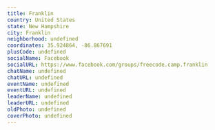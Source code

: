 ```yaml
---
title: Franklin
country: United States
state: New Hampshire
city: Franklin
neighborhood: undefined
coordinates: 35.924864, -86.867691
plusCode: undefined
socialName: Facebook
socialURL: https://www.facebook.com/groups/freecode.camp.franklin
chatName: undefined
chatURL: undefined
eventName: undefined
eventURL: undefined
leaderName: undefined
leaderURL: undefined
oldPhoto: undefined
coverPhoto: undefined
---
```

